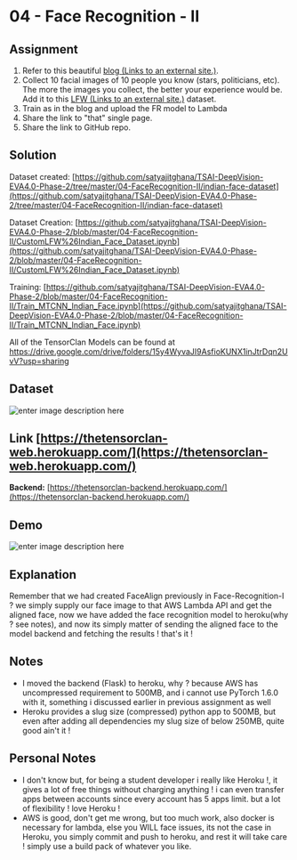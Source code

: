 ﻿
# 04 - Face Recognition - II

## Assignment

1.  Refer to this beautiful  [blog (Links to an external site.)](https://towardsdatascience.com/finetune-a-facial-recognition-classifier-to-recognize-your-face-using-pytorch-d00a639d9a79).
2.  Collect 10 facial images of 10 people you know (stars, politicians, etc). The more the images you collect, the better your experience would be. Add it to this  [LFW (Links to an external site.)](http://vis-www.cs.umass.edu/lfw/lfw-funneled.tgz)  dataset.
3.  Train as in the blog and upload the FR model to Lambda
4.  Share the link to "that" single page.
5.  Share the link to GitHub repo.

## Solution

Dataset created: [https://github.com/satyajitghana/TSAI-DeepVision-EVA4.0-Phase-2/tree/master/04-FaceRecognition-II/indian-face-dataset](https://github.com/satyajitghana/TSAI-DeepVision-EVA4.0-Phase-2/tree/master/04-FaceRecognition-II/indian-face-dataset)

Dataset Creation: [https://github.com/satyajitghana/TSAI-DeepVision-EVA4.0-Phase-2/blob/master/04-FaceRecognition-II/CustomLFW%26Indian_Face_Dataset.ipynb](https://github.com/satyajitghana/TSAI-DeepVision-EVA4.0-Phase-2/blob/master/04-FaceRecognition-II/CustomLFW%26Indian_Face_Dataset.ipynb)

Training: [https://github.com/satyajitghana/TSAI-DeepVision-EVA4.0-Phase-2/blob/master/04-FaceRecognition-II/Train_MTCNN_Indian_Face.ipynb](https://github.com/satyajitghana/TSAI-DeepVision-EVA4.0-Phase-2/blob/master/04-FaceRecognition-II/Train_MTCNN_Indian_Face.ipynb)

All of the TensorClan Models can be found at https://drive.google.com/drive/folders/15y4WyvaJI9AsfioKUNX1inJtrDqn2UvV?usp=sharing

## Dataset

![enter image description here](https://github.com/satyajitghana/TSAI-DeepVision-EVA4.0-Phase-2/blob/master/04-FaceRecognition-II/faces.png?raw=true)


##  Link [https://thetensorclan-web.herokuapp.com/](https://thetensorclan-web.herokuapp.com/)

**Backend:** [https://thetensorclan-backend.herokuapp.com/](https://thetensorclan-backend.herokuapp.com/)

## Demo

![enter image description here](https://github.com/satyajitghana/TSAI-DeepVision-EVA4.0-Phase-2/blob/master/04-FaceRecognition-II/demo2.gif?raw=true)


## Explanation

Remember that we had created FaceAlign previously in Face-Recognition-I ? we simply supply our face image to that AWS Lambda API and get the aligned face, now we have added the face recognition model to heroku(why ? see notes), and now its simply matter of sending the aligned face to the model backend and fetching the results ! that's it !

## Notes

- I moved the backend (Flask) to heroku, why ? because AWS has uncompressed requirement to 500MB, and i cannot use PyTorch 1.6.0 with it, something i discussed earlier in previous assignment as well
- Heroku provides a slug size (compressed) python app to 500MB, but even after adding all dependencies my slug size of below 250MB, quite good ain't it ! 

## Personal Notes

- I don't know but, for being a student developer i really like Heroku !, it gives a lot of free things without charging anything ! i can even transfer apps between accounts since every account has 5 apps limit. but a lot of flexibility ! love Heroku !
- AWS is good, don't get me wrong, but too much work, also docker is necessary for lambda, else you WILL face issues, its not the case in Heroku, you simply commit and push to heroku, and rest it will take care ! simply use a build pack of whatever you like.
